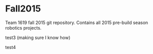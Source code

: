 # Fall2015
Team 1619 fall 2015 git repository. Contains all 2015 pre-build season robotics projects.

test3 (making sure I know how)

test4